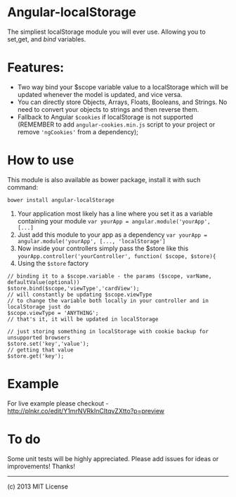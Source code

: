 Angular-localStorage
====================

The simpliest localStorage module you will ever use. Allowing you to set,get, and *bind* variables.

# Features:

* Two way bind your $scope variable value to a localStorage which will be updated whenever the model is updated, and vice versa.
* You can directly store Objects, Arrays, Floats, Booleans, and Strings. No need to convert your objects to strings and then reverse them.
* Fallback to Angular ``$cookies`` if localStorage is not supported (REMEMBER to add ``angular-cookies.min.js`` script to your project or remove ``'ngCookies'`` from a dependency);

# How to use

This module is also available as bower package, install it with such command:

```bash
bower install angular-localStorage
```

1. Your application most likely has a line where you set it as a variable containing your module
``var yourApp = angular.module('yourApp', [...]``
2. Just add this module to your app as a dependency
``var yourApp = angular.module('yourApp', [..., 'localStorage']``
3. Now inside your controllers simply pass the $store like this
``yourApp.controller('yourController', function( $scope, $store){``
4. Using the ``$store`` factory
  ```
  // binding it to a $scope.variable - the params ($scope, varName, defaultValue(optional))
  $store.bind($scope,'viewType','cardView');
  // will constantly be updating $scope.viewType
  // to change the variable both locally in your controller and in localStorage just do
  $scope.viewType = 'ANYTHING';
  // that's it, it will be updated in localStorage

  // just storing something in localStorage with cookie backup for unsupported browsers
  $store.set('key','value');
  // getting that value
  $store.get('key');
  ```

# Example

For live example please checkout - http://plnkr.co/edit/Y1mrNVRkInCItqvZXtto?p=preview

# To do

Some unit tests will be highly appreciated. Please add issues for ideas or improvements! Thanks!

---

(c) 2013 MIT License

